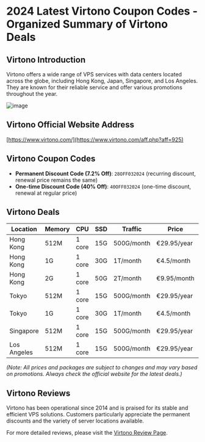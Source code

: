 # 2024 Latest Virtono Coupon Codes - Organized Summary of Virtono Deals

## Virtono Introduction
Virtono offers a wide range of VPS services with data centers located across the globe, including Hong Kong, Japan, Singapore, and Los Angeles. They are known for their reliable service and offer various promotions throughout the year.

![image](https://github.com/cyuan7071/Virtono/assets/167672543/0f58812f-d702-465d-987d-12b6512a6db9)

## Virtono Official Website Address
[https://www.virtono.com/](https://www.virtono.com/aff.php?aff=925)

## Virtono Coupon Codes
- **Permanent Discount Code (7.2% Off)**: `28OFF032024` (recurring discount, renewal price remains the same)
- **One-time Discount Code (40% Off)**: `40OFF032024` (one-time discount, renewal at regular price)

## Virtono Deals

| Location    | Memory | CPU | SSD  | Traffic | Price     | Link                                                                                         |
|-------------|--------|-----|------|---------|-----------|----------------------------------------------------------------------------------------------|
| Hong Kong   | 512M   | 1 core | 15G  | 500G/month | €29.95/year | [Buy](https://www.virtono.com/aff.php?aff=925&pid=625) |
| Hong Kong   | 1G     | 1 core | 30G  | 1T/month   | €4.5/month  | [Buy](https://www.virtono.com/aff.php?aff=925&pid=626) |
| Hong Kong   | 2G     | 1 core | 50G  | 2T/month   | €9.95/month | [Buy](https://www.virtono.com/aff.php?aff=925&pid=627) |
| Tokyo       | 512M   | 1 core | 15G  | 500G/month | €29.95/year | [Buy](https://www.virtono.com/aff.php?aff=925&pid=663) |
| Tokyo       | 1G     | 1 core | 30G  | 1T/month   | €4.5/month  | [Buy](https://www.virtono.com/aff.php?aff=925&pid=664) |
| Singapore   | 512M   | 1 core | 15G  | 500G/month | €29.95/year | [Buy](https://www.virtono.com/aff.php?aff=925&pid=689) |
| Los Angeles | 512M   | 1 core | 15G  | 500G/month | €29.95/year | [Buy](https://www.virtono.com/aff.php?aff=925&pid=894) |

*(Note: All prices and packages are subject to changes and may vary based on promotions. Always check the official website for the latest deals.)*

## Virtono Reviews
Virtono has been operational since 2014 and is praised for its stable and efficient VPS solutions. Customers particularly appreciate the permanent discounts and the variety of server locations available.

For more detailed reviews, please visit the [Virtono Review Page](https://www.virtono.com/aff.php?aff=925).

